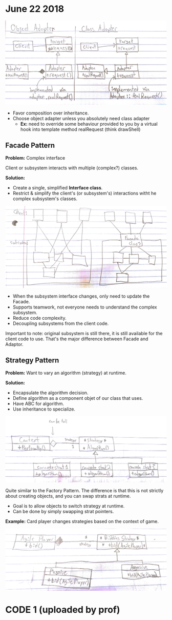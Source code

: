 # June 22 2018

![diagram1](diagram_1.jpg?raw=true)

- Favor composition over inheritance.
- Choose object adapter unless you absolutely need class adapter
  - **Ex:** need to override some behaviour provided to you by a virtual hook into template method realRequest (think drawShell)

## Facade Pattern
**Problem:** Complex interface


Client or subsystem interacts with multiple (complex?) classes.


**Solution:**
- Create a single, simplified **Interface class**.
- Restrict & simplify the client's (or subsystem's) interactions witht he complex subsystem's classes.

![diagram2](diagram_2.jpg?raw=true)

- When the subsystem interface changes, only need to update the Facade.
- Supports teamwork, not everyone needs to understand the complex subsystem.
- Reduce code complexity.
- Decoupling subsystems from the client code.

Important to note: original subsystem is still there, it is still available for the client code to use. That's the major difference between Facade and Adaptor.

## Strategy Pattern
**Problem:** Want to vary an algorithm (strategy) at runtime.


**Solution:**
- Encapsulate the algorithm decision.
- Define algorithm as a component objet of our class that uses.
- Have ABC for algorithm.
- Use inheritance to specialize.

![diagram3](diagram_3.jpg?raw=true)

Quite similar to the Factory Pattern. The difference is that this is not strictly about creating objects, and you can swap strats at runtime.

- Goal is to allow objects to switch strategy at runtime.
- Can be done by simply swapping strat pointers.

**Example:** Card player changes strategies based on the context of game.

![diagram4](diagram_4.jpg?raw=true)

# CODE 1 (uploaded by prof)
